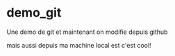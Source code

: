 # demo_git
Une demo de git
et maintenant on modifie depuis github

mais aussi depuis ma machine local est c'est cool! 
